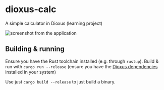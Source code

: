 # dioxus-calc

A simple calculator in Dioxus (learning project)

![screenshot from the application](https://github.com/PgBiel/dioxus-calc/assets/9021226/6ea6c5ed-25a4-4c7f-b257-241618a3bda8)

## Building & running

Ensure you have the Rust toolchain installed (e.g. through `rustup`).
Build & run with `cargo run --release` (ensure you have the [Dioxus dependencies](https://dioxuslabs.com/learn/0.4/getting_started/desktop#platform-specific-dependencies) installed in your system)

Use just `cargo build --release` to just build a binary.
